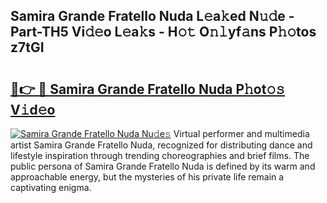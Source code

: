 ## Samira Grande Fratello Nuda L𝚎a𝚔ed N𝚞𝚍e - Part-TH5 Vi𝚍𝚎o L𝚎a𝚔s - H𝚘𝚝 O𝚗𝚕yf𝚊ns P𝚑𝚘tos z7tGI

# <h2><a href="http://kf03m2.oniu.top/?m=Samira+Grande+Fratello+Nuda">🔗👉 🔴 Samira Grande Fratello Nuda P𝚑ot𝚘𝚜 V𝚒d𝚎o</a></h2>

[![Samira Grande Fratello Nuda Nu𝚍e𝚜](https://i.imgur.com/0qMVB7G.gif)](http://kf03m2.oniu.top/?m=Samira+Grande+Fratello+Nuda)
Virtual performer and multimedia artist Samira Grande Fratello Nuda, recognized for distributing dance and lifestyle inspiration through trending choreographies and brief films. The public persona of Samira Grande Fratello Nuda is defined by its warm and approachable energy, but the mysteries of his private life remain a captivating enigma.  
